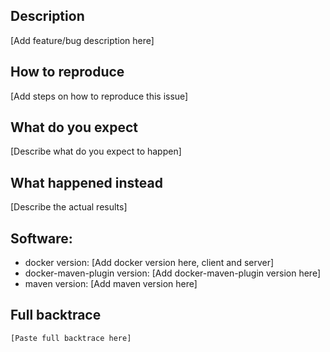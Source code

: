 ## Description

[Add feature/bug description here]

## How to reproduce

[Add steps on how to reproduce this issue]

## What do you expect

[Describe what do you expect to happen]

## What happened instead

[Describe the actual results]

## Software:

- docker version: [Add docker version here, client and server]
- docker-maven-plugin version: [Add docker-maven-plugin version here]
- maven version: [Add maven version here]

## Full backtrace

```text
[Paste full backtrace here]
```
